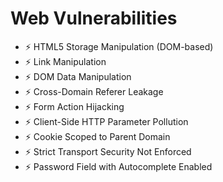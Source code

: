# Web Vulnerabilities

- ⚡️ HTML5 Storage Manipulation (DOM-based)
- ⚡️ Link Manipulation
- ⚡️ DOM Data Manipulation
- ⚡️ Cross-Domain Referer Leakage
- ⚡️ Form Action Hijacking
- ⚡️ Client-Side HTTP Parameter Pollution
- ⚡️ Cookie Scoped to Parent Domain
- ⚡️ Strict Transport Security Not Enforced
- ⚡️ Password Field with Autocomplete Enabled
